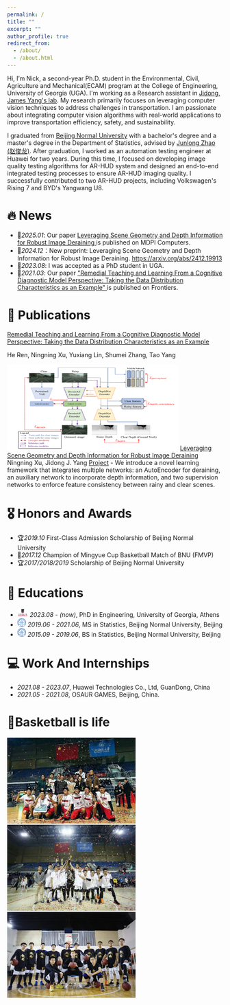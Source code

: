 ```yaml
---
permalink: /
title: ""
excerpt: ""
author_profile: true
redirect_from: 
  - /about/
  - /about.html
---
```



<a id="about-me"></a>

Hi, I’m Nick, a second-year Ph.D. student in the Environmental, Civil, Agriculture and Mechanical(ECAM) program at the College of Engineering, University of Georgia (UGA). I'm working as a Research assistant in <a href="https://smil.engr.uga.edu/">Jidong, James Yang's lab</a>. My research primarily focuses on leveraging computer vision techniques to address challenges in transportation. I am passionate about integrating computer vision algorithms with real-world applications to improve transportation efficiency, safety, and sustainability.

I graduated from <a href="https://english.bnu.edu.cn/"> Beijing Normal University</a>  with a bachelor's degree and a master's degree in the Department of Statistics, advised by <a href="https://stat.bnu.edu.cn/english/faculty/facultydirectory/departmentofappliedstatistics/237292.html">Junlong Zhao (赵俊龙)</a>. After graduation, I worked as an automation testing engineer at Huawei for two years. During this time, I focused on developing image quality testing algorithms for AR-HUD system and designed an end-to-end integrated testing processes to ensure AR-HUD imaging quality. I successfully contributed to two AR-HUD projects, including Volkswagen's Rising 7 and BYD's Yangwang U8.


# 🔥 News
<a id="news"></a>
- 🎉*2025.01*: Our paper <a href="https://www.mdpi.com/2073-431X/14/1/11">Leveraging Scene Geometry and Depth Information for Robust Image Deraining </a> is published on MDPI Computers.
- 📖*2024.12*：New preprint: Leveraging Scene Geometry and Depth Information for Robust Image Deraining. <a href="https://arxiv.org/abs/2412.19913">https://arxiv.org/abs/2412.19913</a>
- 🎉*2023.08*: I was accepted as a PhD student in UGA.
- 📖*2021.03*: Our paper <a href="https://www.frontiersin.org/journals/psychology/articles/10.3389/fpsyg.2021.628607/full"> "Remedial Teaching and Learning From a Cognitive Diagnostic Model Perspective: Taking the Data Distribution Characteristics as an Example" </a> is published on Frontiers. 

# 📝 Publications 
<a id="publications"></a>
[Remedial Teaching and Learning From a Cognitive Diagnostic Model Perspective: Taking the Data Distribution Characteristics as an Example](https://www.frontiersin.org/journals/psychology/articles/10.3389/fpsyg.2021.628607/full)

He Ren, Ningning Xu, Yuxiang Lin, Shumei Zhang, Tao Yang

<img src="images/derain_project/Graphic_Abstract.png" width="400" height="200">
<a href="https://www.mdpi.com/2073-431X/14/1/11"> Leveraging Scene Geometry and Depth Information for Robust Image Deraining</a>
Ningning Xu, Jidong J. Yang
<a href="https://github.com/XComedian/DerainDepth">Project</a>
- We introduce a novel learning framework that integrates multiple networks: an AutoEncoder for deraining, an auxiliary network to incorporate depth information, and two supervision networks to enforce feature consistency between rainy and clear scenes. 


# 🎖 Honors and Awards
<a id="honors-and-awards"></a>
- 🏆*2019.10* First-Class Admission Scholarship of Beijing Normal University
- 🏀*2017.12* Champion of Mingyue Cup Basketball Match of BNU (FMVP)
- 🏆*2017/2018/2019* Scholarship of Beijing Normal University

# 📖 Educations
<a id="educations"></a>
- <img src="images/UGA_logo.png" width="25" height="20"> *2023.08 - (now)*, PhD in Engineering, University of Georgia, Athens
- <img src="images/bnu_logo.png" width="20" height="20"> *2019.06 - 2021.06*, MS in Statistics, Beijing Normal University, Beijing 
- <img src="images/bnu_logo.png" width="20" height="20"> *2015.09 - 2019.06*, BS in Statistics, Beijing Normal University, Beijing 

# 💻 Work And Internships
<a id="work-and-internships"></a>
- *2021.08 - 2023.07*, Huawei Technologies Co., Ltd, GuanDong, China
- *2021.05 - 2021.08*, OSAUR GAMES, Beijing, China.

# 🏀Basketball is life
<img src="images/2017_MINGYUE.jpg" width="300" height="200"><img src="images/2018_MINGYUE.jpg" width="300" height="200"><img src="images/2018_MINGYUE2.jpg" width="300" height="200">
